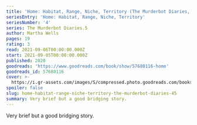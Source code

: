 ```yaml
---
title: 'Home: Habitat, Range, Niche, Territory (The Murderbot Diaries, #4.5)'
seriesEntry: 'Home: Habitat, Range, Niche, Territory'
seriesNumber: '4'
series: The Murderbot Diaries.5
author: Martha Wells
pages: 19
rating: 3
read: 2021-09-06T00:00:00.000Z
start: 2021-09-05T00:00:00.000Z
published: 2020
goodreads: 'https://www.goodreads.com/book/show/57680116-home'
goodreads_id: 57680116
cover: >-
  https://i.gr-assets.com/images/S/compressed.photo.goodreads.com/books/1618012579l/57680116._SX315_.jpg
spoiler: false
slug: home-habitat-range-niche-territory-the-murderbot-diaries-45
summary: Very brief but a good bridging story.
---
```

Very brief but a good bridging story.
